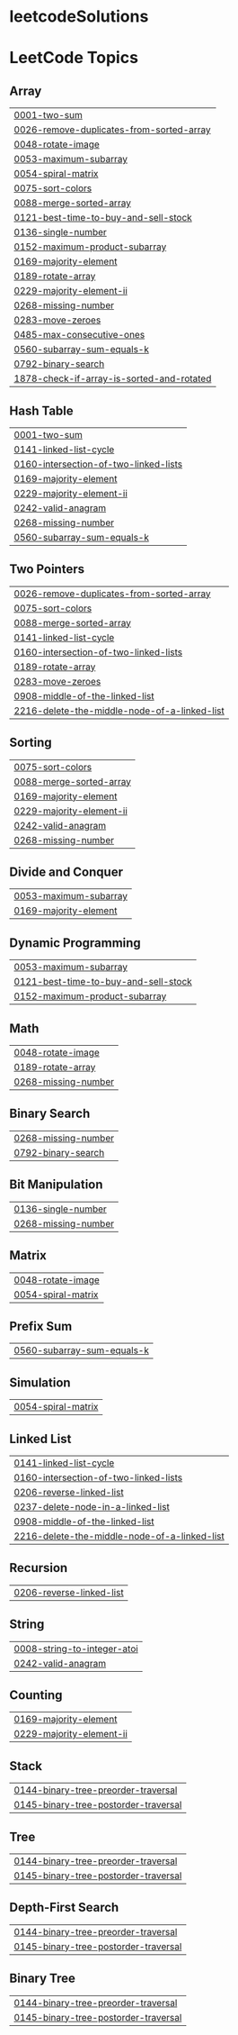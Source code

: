 # leetcodeSolutions
<!---LeetCode Topics Start-->
# LeetCode Topics
## Array
|  |
| ------- |
| [0001-two-sum](https://github.com/shreya8384/leetcodeSolutions/tree/master/0001-two-sum) |
| [0026-remove-duplicates-from-sorted-array](https://github.com/shreya8384/leetcodeSolutions/tree/master/0026-remove-duplicates-from-sorted-array) |
| [0048-rotate-image](https://github.com/shreya8384/leetcodeSolutions/tree/master/0048-rotate-image) |
| [0053-maximum-subarray](https://github.com/shreya8384/leetcodeSolutions/tree/master/0053-maximum-subarray) |
| [0054-spiral-matrix](https://github.com/shreya8384/leetcodeSolutions/tree/master/0054-spiral-matrix) |
| [0075-sort-colors](https://github.com/shreya8384/leetcodeSolutions/tree/master/0075-sort-colors) |
| [0088-merge-sorted-array](https://github.com/shreya8384/leetcodeSolutions/tree/master/0088-merge-sorted-array) |
| [0121-best-time-to-buy-and-sell-stock](https://github.com/shreya8384/leetcodeSolutions/tree/master/0121-best-time-to-buy-and-sell-stock) |
| [0136-single-number](https://github.com/shreya8384/leetcodeSolutions/tree/master/0136-single-number) |
| [0152-maximum-product-subarray](https://github.com/shreya8384/leetcodeSolutions/tree/master/0152-maximum-product-subarray) |
| [0169-majority-element](https://github.com/shreya8384/leetcodeSolutions/tree/master/0169-majority-element) |
| [0189-rotate-array](https://github.com/shreya8384/leetcodeSolutions/tree/master/0189-rotate-array) |
| [0229-majority-element-ii](https://github.com/shreya8384/leetcodeSolutions/tree/master/0229-majority-element-ii) |
| [0268-missing-number](https://github.com/shreya8384/leetcodeSolutions/tree/master/0268-missing-number) |
| [0283-move-zeroes](https://github.com/shreya8384/leetcodeSolutions/tree/master/0283-move-zeroes) |
| [0485-max-consecutive-ones](https://github.com/shreya8384/leetcodeSolutions/tree/master/0485-max-consecutive-ones) |
| [0560-subarray-sum-equals-k](https://github.com/shreya8384/leetcodeSolutions/tree/master/0560-subarray-sum-equals-k) |
| [0792-binary-search](https://github.com/shreya8384/leetcodeSolutions/tree/master/0792-binary-search) |
| [1878-check-if-array-is-sorted-and-rotated](https://github.com/shreya8384/leetcodeSolutions/tree/master/1878-check-if-array-is-sorted-and-rotated) |
## Hash Table
|  |
| ------- |
| [0001-two-sum](https://github.com/shreya8384/leetcodeSolutions/tree/master/0001-two-sum) |
| [0141-linked-list-cycle](https://github.com/shreya8384/leetcodeSolutions/tree/master/0141-linked-list-cycle) |
| [0160-intersection-of-two-linked-lists](https://github.com/shreya8384/leetcodeSolutions/tree/master/0160-intersection-of-two-linked-lists) |
| [0169-majority-element](https://github.com/shreya8384/leetcodeSolutions/tree/master/0169-majority-element) |
| [0229-majority-element-ii](https://github.com/shreya8384/leetcodeSolutions/tree/master/0229-majority-element-ii) |
| [0242-valid-anagram](https://github.com/shreya8384/leetcodeSolutions/tree/master/0242-valid-anagram) |
| [0268-missing-number](https://github.com/shreya8384/leetcodeSolutions/tree/master/0268-missing-number) |
| [0560-subarray-sum-equals-k](https://github.com/shreya8384/leetcodeSolutions/tree/master/0560-subarray-sum-equals-k) |
## Two Pointers
|  |
| ------- |
| [0026-remove-duplicates-from-sorted-array](https://github.com/shreya8384/leetcodeSolutions/tree/master/0026-remove-duplicates-from-sorted-array) |
| [0075-sort-colors](https://github.com/shreya8384/leetcodeSolutions/tree/master/0075-sort-colors) |
| [0088-merge-sorted-array](https://github.com/shreya8384/leetcodeSolutions/tree/master/0088-merge-sorted-array) |
| [0141-linked-list-cycle](https://github.com/shreya8384/leetcodeSolutions/tree/master/0141-linked-list-cycle) |
| [0160-intersection-of-two-linked-lists](https://github.com/shreya8384/leetcodeSolutions/tree/master/0160-intersection-of-two-linked-lists) |
| [0189-rotate-array](https://github.com/shreya8384/leetcodeSolutions/tree/master/0189-rotate-array) |
| [0283-move-zeroes](https://github.com/shreya8384/leetcodeSolutions/tree/master/0283-move-zeroes) |
| [0908-middle-of-the-linked-list](https://github.com/shreya8384/leetcodeSolutions/tree/master/0908-middle-of-the-linked-list) |
| [2216-delete-the-middle-node-of-a-linked-list](https://github.com/shreya8384/leetcodeSolutions/tree/master/2216-delete-the-middle-node-of-a-linked-list) |
## Sorting
|  |
| ------- |
| [0075-sort-colors](https://github.com/shreya8384/leetcodeSolutions/tree/master/0075-sort-colors) |
| [0088-merge-sorted-array](https://github.com/shreya8384/leetcodeSolutions/tree/master/0088-merge-sorted-array) |
| [0169-majority-element](https://github.com/shreya8384/leetcodeSolutions/tree/master/0169-majority-element) |
| [0229-majority-element-ii](https://github.com/shreya8384/leetcodeSolutions/tree/master/0229-majority-element-ii) |
| [0242-valid-anagram](https://github.com/shreya8384/leetcodeSolutions/tree/master/0242-valid-anagram) |
| [0268-missing-number](https://github.com/shreya8384/leetcodeSolutions/tree/master/0268-missing-number) |
## Divide and Conquer
|  |
| ------- |
| [0053-maximum-subarray](https://github.com/shreya8384/leetcodeSolutions/tree/master/0053-maximum-subarray) |
| [0169-majority-element](https://github.com/shreya8384/leetcodeSolutions/tree/master/0169-majority-element) |
## Dynamic Programming
|  |
| ------- |
| [0053-maximum-subarray](https://github.com/shreya8384/leetcodeSolutions/tree/master/0053-maximum-subarray) |
| [0121-best-time-to-buy-and-sell-stock](https://github.com/shreya8384/leetcodeSolutions/tree/master/0121-best-time-to-buy-and-sell-stock) |
| [0152-maximum-product-subarray](https://github.com/shreya8384/leetcodeSolutions/tree/master/0152-maximum-product-subarray) |
## Math
|  |
| ------- |
| [0048-rotate-image](https://github.com/shreya8384/leetcodeSolutions/tree/master/0048-rotate-image) |
| [0189-rotate-array](https://github.com/shreya8384/leetcodeSolutions/tree/master/0189-rotate-array) |
| [0268-missing-number](https://github.com/shreya8384/leetcodeSolutions/tree/master/0268-missing-number) |
## Binary Search
|  |
| ------- |
| [0268-missing-number](https://github.com/shreya8384/leetcodeSolutions/tree/master/0268-missing-number) |
| [0792-binary-search](https://github.com/shreya8384/leetcodeSolutions/tree/master/0792-binary-search) |
## Bit Manipulation
|  |
| ------- |
| [0136-single-number](https://github.com/shreya8384/leetcodeSolutions/tree/master/0136-single-number) |
| [0268-missing-number](https://github.com/shreya8384/leetcodeSolutions/tree/master/0268-missing-number) |
## Matrix
|  |
| ------- |
| [0048-rotate-image](https://github.com/shreya8384/leetcodeSolutions/tree/master/0048-rotate-image) |
| [0054-spiral-matrix](https://github.com/shreya8384/leetcodeSolutions/tree/master/0054-spiral-matrix) |
## Prefix Sum
|  |
| ------- |
| [0560-subarray-sum-equals-k](https://github.com/shreya8384/leetcodeSolutions/tree/master/0560-subarray-sum-equals-k) |
## Simulation
|  |
| ------- |
| [0054-spiral-matrix](https://github.com/shreya8384/leetcodeSolutions/tree/master/0054-spiral-matrix) |
## Linked List
|  |
| ------- |
| [0141-linked-list-cycle](https://github.com/shreya8384/leetcodeSolutions/tree/master/0141-linked-list-cycle) |
| [0160-intersection-of-two-linked-lists](https://github.com/shreya8384/leetcodeSolutions/tree/master/0160-intersection-of-two-linked-lists) |
| [0206-reverse-linked-list](https://github.com/shreya8384/leetcodeSolutions/tree/master/0206-reverse-linked-list) |
| [0237-delete-node-in-a-linked-list](https://github.com/shreya8384/leetcodeSolutions/tree/master/0237-delete-node-in-a-linked-list) |
| [0908-middle-of-the-linked-list](https://github.com/shreya8384/leetcodeSolutions/tree/master/0908-middle-of-the-linked-list) |
| [2216-delete-the-middle-node-of-a-linked-list](https://github.com/shreya8384/leetcodeSolutions/tree/master/2216-delete-the-middle-node-of-a-linked-list) |
## Recursion
|  |
| ------- |
| [0206-reverse-linked-list](https://github.com/shreya8384/leetcodeSolutions/tree/master/0206-reverse-linked-list) |
## String
|  |
| ------- |
| [0008-string-to-integer-atoi](https://github.com/shreya8384/leetcodeSolutions/tree/master/0008-string-to-integer-atoi) |
| [0242-valid-anagram](https://github.com/shreya8384/leetcodeSolutions/tree/master/0242-valid-anagram) |
## Counting
|  |
| ------- |
| [0169-majority-element](https://github.com/shreya8384/leetcodeSolutions/tree/master/0169-majority-element) |
| [0229-majority-element-ii](https://github.com/shreya8384/leetcodeSolutions/tree/master/0229-majority-element-ii) |
## Stack
|  |
| ------- |
| [0144-binary-tree-preorder-traversal](https://github.com/shreya8384/leetcodeSolutions/tree/master/0144-binary-tree-preorder-traversal) |
| [0145-binary-tree-postorder-traversal](https://github.com/shreya8384/leetcodeSolutions/tree/master/0145-binary-tree-postorder-traversal) |
## Tree
|  |
| ------- |
| [0144-binary-tree-preorder-traversal](https://github.com/shreya8384/leetcodeSolutions/tree/master/0144-binary-tree-preorder-traversal) |
| [0145-binary-tree-postorder-traversal](https://github.com/shreya8384/leetcodeSolutions/tree/master/0145-binary-tree-postorder-traversal) |
## Depth-First Search
|  |
| ------- |
| [0144-binary-tree-preorder-traversal](https://github.com/shreya8384/leetcodeSolutions/tree/master/0144-binary-tree-preorder-traversal) |
| [0145-binary-tree-postorder-traversal](https://github.com/shreya8384/leetcodeSolutions/tree/master/0145-binary-tree-postorder-traversal) |
## Binary Tree
|  |
| ------- |
| [0144-binary-tree-preorder-traversal](https://github.com/shreya8384/leetcodeSolutions/tree/master/0144-binary-tree-preorder-traversal) |
| [0145-binary-tree-postorder-traversal](https://github.com/shreya8384/leetcodeSolutions/tree/master/0145-binary-tree-postorder-traversal) |
<!---LeetCode Topics End-->